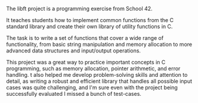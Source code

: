 The libft project is a programming exercise from School 42.

It teaches students how to implement common functions from the C standard library and create their own library of utility functions in C.

The task is to write a set of functions that cover a wide range of functionality, from basic string manipulation and memory allocation to more 
advanced data structures and input/output operations.

This project was a great way to practice important concepts in C programming, such as memory allocation, pointer arithmetic, and error handling.
t also helped me develop problem-solving skills and attention to detail, as writing a robust and efficient library that handles all possible input cases was
quite challenging, and I'm sure even with the project being successfully evaluated I missed a bunch of test-cases.
